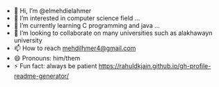 - 👋 Hi, I’m @elmehdielahmer
- 👀 I’m interested in computer science field ...
- 🌱 I’m currently learning C programming and java ...
- 💞️ I’m looking to collaborate on many universities such as alakhawayn university 
- 📫 How to reach mehdilhmer4@gmail.com
- 😄 Pronouns: him/them
- ⚡ Fun fact: always be patient
https://rahuldkjain.github.io/gh-profile-readme-generator/
<!---
mehdi18lhmer/mehdi18lhmer is a ✨ special ✨ repository because its `README.md` (this file) appears on your GitHub profile.
You can click the Preview link to take a look at your changes.
--->
